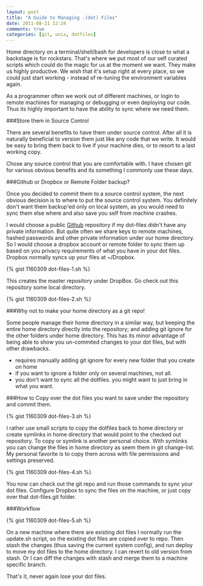 ```yaml
---
layout: post
title: "A Guide to Managing .(dot) Files"
date: 2011-08-21 12:24
comments: true
categories: [git, unix, dotfiles]
---
```


Home directory on a terminal/shell/bash for developers is close to what a backstage is for rockstars. That's where we put most of our self curated scripts which could do the magic for us at the moment we want. They make us highly productive. We wish that it's setup right at every place, so we could just start working - instead of re-tuning the environment variables again.

As a programmer often we work out of different machines, or login to remote machines for managing or debugging or even deploying our code. Thus its highly important to have the ability to sync where we need them.

###Store them in Source Control

There are several benefits to have them under source control. After all it is naturally beneficial to version them just like any code that we write. It would be easy to bring them back to live if your machine dies, or to resort to a last working copy.

Chose any source control that you are comfortable with. I have chosen git for various obvious benefits and its something I commonly use these days.

###Github or Dropbox or Remote Folder backup?

Once you decided to commit them to a source control system, the next obvious decision is to where to put the source control system. You definitely don't want them backup'ed only on local system, as you would need to sync them else where and also save you self from machine crashes.

I would choose a public [Github](http://github.com) repository if my dot-files didn't have any private information. But quite often we share keys to remote machines, hashed passwords and other private information under our home directory. So I would choose a dropbox account or remote folder to sync them up based on you privacy requirements of what you have in your dot files. Dropbox normally syncs up your files at ~/Dropbox.

{% gist 1160309 dot-files-1.sh %}

This creates the master repository under DropBox. Go check out this repository some local directory.

{% gist 1160309 dot-files-2.sh %}

###Why not to make your home directory as a git repo!

Some people manage their home directory in a similar way, but keeping the entire home directory directly into the repository; and adding git ignore for the other folders under home directory. This has its minor advantage of being able to show you un-commited changes to your dot files, but with other drawbacks.

- requires manually adding git ignore for every new folder that you create on home
- if you want to ignore a folder only on several machines, not all.
- you don't want to sync all the dotfiles. you might want to just bring in what you want.

###How to
Copy over the dot files you want to save under the repository and commit them.

{% gist 1160309 dot-files-3.sh %}

I rather use small scripts to copy the dotfiles back to home directory or create symlinks in home directory that would point to the checked out repository. To copy or symlink is another personal choice. With symlinks you can change the files in home directory as seem them in git change-list. My personal favorite is to copy them across with file permissions and settings preserved.

{% gist 1160309 dot-files-4.sh %}

You now can check out the git repo and run those commands to sync your dot files. Configure Dropbox to sync the files on the machine, or just copy over that dot-files.git folder.

###Workflow

{% gist 1160309 dot-files-5.sh %}

On a new machine where there are existing dot files I normally run the update.sh script, so the existing dot files are copied over to repo. Then stash the changes (thus saving the current system config), and run deploy to move my dot files to the home directory. I can revert to old version from stash. Or I can diff the changes with stash and merge them to a machine specific branch.

That's it, never again lose your dot files.

